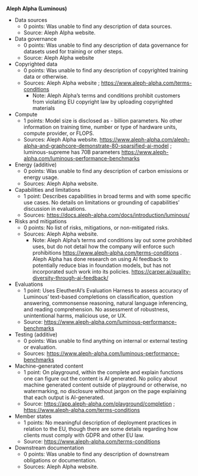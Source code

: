 ﻿**Aleph Alpha (Luminous)**

- Data sources
   - 0 points: Was unable to find any description of data sources.
   - Source: Aleph Alpha website.
- Data governance
   - 0 points: Was unable to find any description of data governance for datasets used for training or other steps.
   - Source: Aleph Alpha website
- Copyrighted data
   - 0 points: Was unable to find any description of copyrighted training data or otherwise.
   - Sources: Aleph Alpha website ; <https://www.aleph-alpha.com/terms-conditions> 
      - Note: Aleph Alpha’s terms and conditions prohibit customers from violating EU copyright law by uploading copyrighted materials
- Compute
   - 1 points: Model size is disclosed as - billion parameters. No other information on training time, number or type of hardware units, compute provider, or FLOPS. 
   - Sources: Aleph Alpha website. <https://www.aleph-alpha.com/aleph-alpha-and-graphcore-demonstrate-80-sparsified-ai-model> ; luminous-supreme has 70B parameters <https://www.aleph-alpha.com/luminous-performance-benchmarks> 
- Energy (additive)
   - 0 points: Was unable to find any description of carbon emissions or energy usage.
   - Sources: Aleph Alpha website.
- Capabilities and limitations
   - 1 point: Describes capabilities in broad terms and with some specific use cases. No details on limitations or grounding of capabilities’ discussion in evaluations.
   - Sources: <https://docs.aleph-alpha.com/docs/introduction/luminous/> 
- Risks and mitigations
   - 0 points: No list of risks, mitigations, or non-mitigated risks. 
   - Sources: Aleph Alpha website.
      - Note: Aleph Alpha’s terms and conditions lay out some prohibited uses, but do not detail how the company will enforce such prohibitions <https://www.aleph-alpha.com/terms-conditions> . Aleph Alpha has done research on using AI feedback to potentially reduce bias in foundation models, but has not incorporated such work into its policies. <https://carper.ai/quality-diversity-through-ai-feedback/> 
- Evaluations
   - 1 point: Uses EleutherAI’s Evaluation Harness to assess accuracy of Luminous’ text-based completions on classification, question answering, commonsense reasoning, natural language inferencing, and reading comprehension. No assessment of robustness, unintentional harms, malicious use, or UX.
   - Source: <https://www.aleph-alpha.com/luminous-performance-benchmarks> 
- Testing (additive)
   - 0 points: Was unable to find anything on internal or external testing or evaluation. 
   - Sources: <https://www.aleph-alpha.com/luminous-performance-benchmarks> 
- Machine-generated content
   - 1 point: On playground, within the complete and explain functions one can figure out the content is AI generated. No policy about machine generated content outside of playground or otherwise, no watermarking, no disclosure without jargon on the page explaining that each output is AI-generated.
   - Source: <https://app.aleph-alpha.com/playground/completion> ; <https://www.aleph-alpha.com/terms-conditions> 
- Member states
   - 1 points: No meaningful description of deployment practices in relation to the EU, though there are some details regarding how clients must comply with GDPR and other EU law. 
   - Source: <https://www.aleph-alpha.com/terms-conditions> 
- Downstream documentation
   - 0 points: Was unable to find any description of downstream obligations or documentation.
   - Sources: Aleph Alpha website. 
